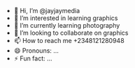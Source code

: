 - 👋 Hi, I’m @jayjaymedia
- 👀 I’m interested in learning graphics
- 🌱 I’m currently learning photography
- 💞️ I’m looking to collaborate on graphics
- 📫 How to reach me +2348121280948
- 😄 Pronouns: ...
- ⚡ Fun fact: ...

<!---
jayjaymedia/jayjaymedia is a ✨ special ✨ repository because its `README.md` (this file) appears on your GitHub profile.
You can click the Preview link to take a look at your changes.
--->

